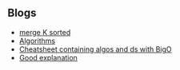 ## Blogs

* [merge K sorted](https://medium.com/outco/how-to-merge-k-sorted-arrays-c35d87aa298e)
* [Algorithms](https://medium.com/basecs/tagged/algorithms)
* [Cheatsheet containing algos and ds with BigO](https://algs4.cs.princeton.edu/cheatsheet/)
* [Good explanation](https://github.com/TSiege/Tech-Interview-Cheat-Sheet/blob/master/README.md)
